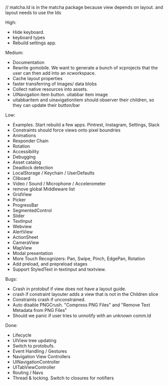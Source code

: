 // matcha.Id is in the matcha package because view depends on layout. and layout needs to use the Ids

High:
* Hide keyboard.
* keyboard types
* Rebuild settings app.

Medium:
* Documentation
* Rewrite gomobile. We want to generate a bunch of xcprojects that the user can then add into an xcworkspace.
* Cache layout properties
* faster transferring of Images/ data blobs
* Collect native resources into assets.
* UINavigation item button. uitabbar item image
* uitabbaritem and uinavigationitem should observer their children, so they can update their button/bar

Low:
* Examples. Start rebuild a few apps. Pintrest, Instagram, Settings, Slack
* Constraints should force views onto pixel boundries
* Animations
* Responder Chain
* Rotation
* Accessibility
* Debugging
* Asset catalog
* Deadlock detection
* LocalStorage / Keychain / UserDefaults
* Cliboard
* Video / Sound / Microphone / Accelerometer
* remove global Middleware list
* GridView
* Picker
* ProgressBar
* SegmentedControl
* Slider
* TextInput
* Webview
* AlertView
* ActionSheet
* CameraView
* MapView
* Modal presentation
* More Touch Recognizers: Pan, Swipe, Pinch, EdgePan, Rotation
* Add preload, and prepreload stages
* Support StyledText in textinput and textview.

Bugs:
* Crash in protobuf if view does not have a layout guide.
* crash if constraint layouter adds a view that is not in the Children slice
* Constraints crash if unconstrained.
* Auto disable PNGCrush. "Compress PNG Files" and "Remove Text Metadata from PNG Files"
* Should we panic if user tries to unnotify with an unknown comm.Id

Done:
* Lifecycle
* UIView tree updating
* Switch to protobufs.
* Event Handling / Gestures
* Navigation View Controllers
* UINavigationController
* UITabViewController
* Routing / Navs
* Thread & locking. Switch to closures for notifiers
